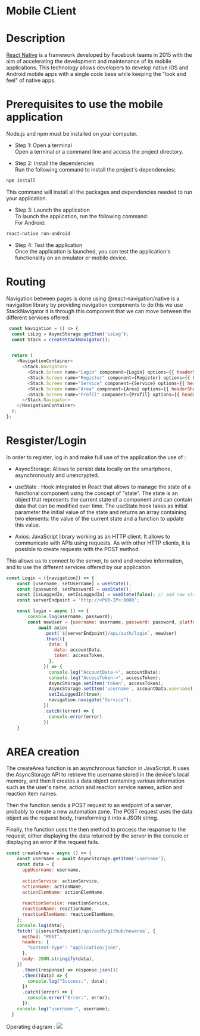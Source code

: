 Mobile CLient
=============
Description
===========
[React Native](https://reactnative.dev/) is a framework developed by Facebook teams in 2015 with the aim of accelerating the development and maintenance of its mobile applications. This technology allows developers to develop native iOS and Android mobile apps with a single code base while keeping the "look and feel" of native apps.

Prerequisites to use the mobile application
============================================
Node.js and npm must be installed on your computer.  
- Step 1: Open a terminal  
Open a terminal or a command line and access the project directory.  

- Step 2: Install the dependencies  
Run the following command to install the project's dependencies:
```bash
npm install
```
This command will install all the packages and dependencies needed to run your application.  

- Step 3: Launch the application  
To launch the application, run the following command:  
For Android: 
```bash
react-native run-android  
```
- Step 4: Test the application  
Once the application is launched, you can test the application's functionality on an emulator or mobile device.  

Routing
=======

Navigation between pages is done using @react-navigation/native is a navigation library by providing navigation components to do this we use StackNavigator it is through this component that we can move between the different services offered:

```js
 const Navigation = () => {
  const isLog = AsyncStorage.getItem('isLog');
  const Stack = createStackNavigator();


  return (
    <NavigationContainer>
      <Stack.Navigator>
        <Stack.Screen name="Login" component={Login} options={{ headerShown: false }} />
        <Stack.Screen name="Register" component={Register} options={{ headerShown: false }} />
        <Stack.Screen name="Service" component={Service} options={{ headerShown: false }} />
        <Stack.Screen name="Area" component={Area} options={{ headerShown: false }} />
        <Stack.Screen name="Profil" component={Profil} options={{ headerShown: false }} />
      </Stack.Navigator>
    </NavigationContainer>
  );
}; 
```

Resgister/Login
===============
In order to register, log in and make full use of the application the use of : 

- AsyncStorage: Allows to persist data locally on the smartphone, asynchronously and unencrypted.

- useState : Hook integrated in React that allows to manage the state of a functional component using the concept of "state". The state is an object that represents the current state of a component and can contain data that can be modified over time. The useState hook takes as initial parameter the initial value of the state and returns an array containing two elements: the value of the current state and a function to update this value.

- Axios: JavaScript library working as an HTTP client. It allows to communicate with APIs using requests. As with other HTTP clients, it is possible to create requests with the POST method.  

 
This allows us to connect to the server, to send and receive information, and to use the different services offered by our application

```js
const Login = ({navigation}) => {
    const [username, setUsername] = useState();
    const [password, setPassword] = useState();
    const [isLoggedIn, setIsLoggedIn] = useState(false); // add new state variable
    const serverEndpoint = 'http://<PUB-IP>:8080';

    const login = async () => {
        console.log(username, password);
        const newUser = {username: username, password: password, platform: "mobile"};
            await axios
              .post(`${serverEndpoint}/api/auth/login`, newUser)
              .then(({
                data: {
                  data: accountData,
                  token: accessToken,
                },
              }) => {
                console.log("AccountData->", accountData);
                console.log("AccessToken->", accessToken);
                AsyncStorage.setItem('token', accessToken);
                AsyncStorage.setItem('username', accountData.username);
                setIsLoggedIn(true);
                navigation.navigate("Service");
              })
              .catch((error) => {
                console.error(error)
              })
    } 
```

AREA creation
=============
The createArea function is an asynchronous function in JavaScript. It uses the AsyncStorage API to retrieve the username stored in the device's local memory, and then it creates a data object containing various information such as the user's name, action and reaction service names, action and reaction item names.  

Then the function sends a POST request to an endpoint of a server, probably to create a new automation zone. The POST request uses the data object as the request body, transforming it into a JSON string.  

Finally, the function uses the then method to process the response to the request, either displaying the data returned by the server in the console or displaying an error if the request fails.  

```js
const createArea = async () => {
    const username = await AsyncStorage.getItem('username');
    const data = {
      appUsername: username,
  
      actionService: actionService,
      actionName: actionName,
      actionElemName: actionElemName,
  
      reactionService: reactionService,
      reactionName: reactionName,
      reactionElemName: reactionElemName,
    };
    console.log(data);
    fetch(`${serverEndpoint}/api/auth/github/newarea`, {
      method: "POST",
      headers: {
        "Content-Type": "application/json",
      },
      body: JSON.stringify(data),
    })
      .then((response) => response.json())
      .then((data) => {
        console.log("Success:", data);
      })
      .catch((error) => {
        console.error("Error:", error);
      });
    console.log("username:", username);
  } 
```
Operating diagram :
![](/assets/mobile_diagram.png)
